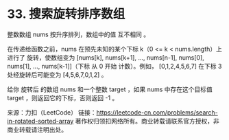 # 33. 搜索旋转排序数组

整数数组 nums 按升序排列，数组中的值 互不相同 。

在传递给函数之前，nums 在预先未知的某个下标 k（0 <= k < nums.length）上进行了 旋转，使数组变为 [nums[k], nums[k+1], ..., nums[n-1], nums[0], nums[1], ..., nums[k-1]]（下标 从 0 开始 计数）。例如， [0,1,2,4,5,6,7] 在下标 3 处经旋转后可能变为 [4,5,6,7,0,1,2] 。

给你 旋转后 的数组 nums 和一个整数 target ，如果 nums 中存在这个目标值 target ，则返回它的下标，否则返回 -1 。

来源：力扣（LeetCode）
链接：<https://leetcode-cn.com/problems/search-in-rotated-sorted-array>
著作权归领扣网络所有。商业转载请联系官方授权，非商业转载请注明出处。

